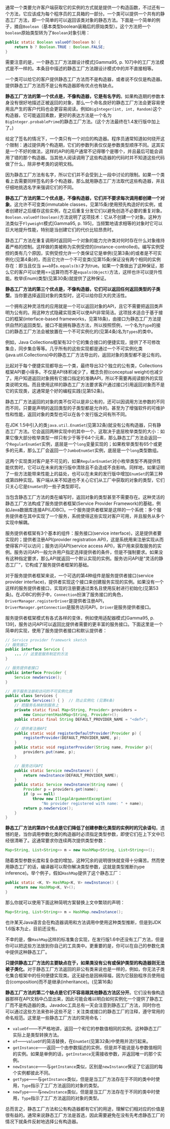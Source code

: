 通常一个类要允许客户端获取它的实例的方式就是提供一个构造函数，不过还有一个方法，它应该成为每个程序员的工具箱的一部分。一个类可以提供一个共有的静态工厂方法，即一个简单的可以返回该类对象的静态方法。下面是一个简单的例子，摘自`Boolean`（基本类型boolean装箱后的原始类型）。这个方法把一个`boolean`原始类型转为了`Boolean`对象引用：  

```java
public static Boolean valueOf(boolean b) {
    return b ? Boolean.TRUE : Boolean.FALSE;
}
```

需要注意的是，一个静态工厂方法跟设计模式[Gamma95, p. 107]中的工厂方法模式是不一样的。本条目中描述的静态工厂方法跟设计模式中的并不直接相等。

一个类可以给它的客户提供静态工厂方法而不是构造器，或者说不仅仅是构造器。提供静态工厂方法而不是公有构造器即有优点也有缺点。

**静态工厂方法的第一个优点是，不像构造器，它是有名字的**。如果构造期的参数本身没有很好地描述正被返回的对象，那么一个命名良好的静态工厂方法会更容易使用且产生的客户代码也会更容易阅读。例如`BigInteger(int, int, Random)`这个构造器，它可能返回素数，更好的表达方法是一个名为`BigInteger.probablePrime`的静态工厂方法。(这个方法最终在1.4发行版中加上了。)

给定了签名的情况下，一个类只有一个对应的构造器。程序员通常知道如何绕开这个限制：通过提供两个构造期，它们的参数列表仅仅是参数类型顺序不同。这其实是一个不好的做法，这样的API的用户通常不记得哪个是哪个，并且最后可能会调用了错的那个构造器。当其他人阅读调用了这些构造器的代码时并不知道这些代码做了什么，除非参考类的说明文档。

因为静态工厂方法有名字，所以它们并不会受到上一段中讨论的限制。如果一个类看上去需要同样签名的多个构造器，那么就用静态工厂方法取代这些构造器，并且仔细地挑选名字来强调它们的不同。

**静态工厂方法的第二个优点是，不像构造器，它们并不要求每次调用都创建一个对象**。这允许不可变类(immutable classes，见第15条)使用预先构造好的实例，或者创建好之后缓存这些实例，在之后重复分发它们以避免创造不必要的重复对象。`Boolean.valueOf(boolean)`方法说明了这项技术：它从不创建一个对象。这种方法类似于`Flyweight`模式[Gamma95, p. 195]，当频繁地请求相等的对象时它可以巨大地提升性能，特别是当创建它们的代价比较昂贵时。

静态工厂方法在重复调用时返回同一个对象的能力允许类对何时存在什么对象维持着严格的控制。这样做的类被称为实例受控的(instance-controlled)。编写实例受控的类有几个原因，实例受控允许一个类保证它是单例(见第3条)的或者是不可实例化(见第4条)的，而且它允许一个不可变类(见第15条)保证没有两个相同的实例存在：即当且仅当 `a==b`时`a.equals(b)`才为true。如果一个类做出了这种保证，那么它的客户可以使用==运算符而不是`equals(Object)`方法，这样也许可以提升性能。枚举(Enum)类型(见第30条)就提供了这种保证。

**静态工厂方法的第三个优点是，不像构造器，它们可以返回任何返回类型的子类型**。当你要选择返回对象的类型时，这可以给你巨大的灵活性。

一个拥有这种灵活性的应用就是一个可以返回对象的API，且它不需要把返回类声明为公有的。用这种方式隐藏实现类可以使API非常简洁。这项技术适合于基于接口的框架(interface-based frameworks，见第18条)，由接口为静态工厂方法提供自然的返回类型。接口不能拥有静态方法，所以按照惯例，一个名为`Type`的接口的静态工厂方法会被放置在一个不可实例化的(见第4条)名为`Types`的类中。

例如，Java Collections框架有32个它的集合接口的便捷实现，提供了不可修改集合，同步集合等等。几乎所有的这些实现都是通过一个不可实例化类(java.util.Collections)中的静态工厂方法导出的，返回对象的类型都不是公有的。

比起对于每个便捷实现都导出一个类，最终导出32个独立的公有类，Collections框架API要小得多。不仅是API体积减少了，概念负担(conceptual weight)也减少了。用户知道返回对象拥有它接口指定的准确API，所以不需要再阅读额外的实现类说明文档。而且使用这样的静态工厂方法要求客户通过接口引用返回对象而不是它的实现类，这通常是个好的编程实践(见第52条)。

静态工厂方法返回的对象的类不仅可以是非公有的，还可以因调用方法参数的不同而不同，只要是声明的返回类型的子类型都是允许的。甚至为了增强软件的可维护性和性能，返回对象的类型也可以在各个发行版之间有所不同。

在JDK 1.5中引入的类`java.util.EnumSet`(见第32条)就没有公有构造器，只有静态工厂方法。它会返回两种实现中的其中一个，这取决于底层枚举类型的大小：如果它像大部分枚举类型一样只有少于等于64个元素，那么静态工厂方法会返回一个`RegularEnumSet`实例，底层是一个`long`变量实现的；如果枚举类型有65个或更多的元素，那么工厂会返回一个`JumboEnumSet`实例，底层是一个`long`类型数组。

这两个实现类对客户是不可见的，如果`RegularEnumSet`对小枚举类型不再提供性能优势时，它可以在未来的发行版中清除且不会造成不良影响。同样地，如果证明了一些方法能带来性能上的益处，也可以在未来的发行版中增加`EnumSet`的第三种或第四种实现。客户端从来不知道也不关心它们从工厂中获取的对象的类型，它们只关心它是`EnumSet`的一些子类型即可。

当包含静态工厂方法的类在编写时，返回对象的类型甚至不需要存在。这种灵活的静态工厂方法构成了服务提供者框架(Service Provider Framework)的基础，例如Java数据库连接API(JDBC)。一个服务提供者框架是这样的一个系统：多个服务提供者在其中实现了一个服务，系统使得这些实现对客户可用，并且服务从多个实现中解耦。

服务提供者框架有3个基本的组件：服务接口(service interface)，这是提供者要实现的；提供者注册API(provider registration API)，这是系统用来注册实现从而使得客户可以访问；服务访问API(service access API)，客户用来获取服务的实例。服务访问API一般允许用户指定选择提供者的条件，但是不强制要求。如果没有这种指定要求，那么API就返回一个默认实现的实例。服务访问API是“灵活的静态工厂”，它构成了服务提供者框架的基础。

对于服务提供者框架来说，一个可选的第4种组件是服务提供者接口(service provider interface)，提供者实现这个接口来创建服务实现的实例。如果没有一个这样的服务提供者接口，实现的注册要通过类名且使用反射进行初始化(见第53条)。在JDBC的例子中，`Connection`扮演了服务接口的角色，`DriverManager.registerDriver`是提供者注册API，`DriverManager.getConnection`是服务访问API，`Driver`是服务提供者接口。

服务提供者框架模式有各式各样的变体，例如使用适配器模式[Gamma95, p. 139]，服务访问API可以返回比提供者需要的更丰富的服务接口。下面这里是一个简单的实现，使用了服务提供者接口和默认提供者：

```java
// Service provider framework sketch// 服务接口public interface Service {    ... // 这里是服务制定的方法}
// 服务提供者接口public interface Provider {    Service newService();}
// 用于服务注册和访问的不可实例化类public class Services {    private Services() { }  // 防止实例化 (见第4条)    // 把服务名映射到服务上    private static final Map<String, Provider> providers =        new ConcurrentHashMap<String, Provider>();    public static final String DEFAULT_PROVIDER_NAME = "<def>";
    // 提供者注册API    public static void registerDefaultProvider(Provider p) {        registerProvider(DEFAULT_PROVIDER_NAME, p);	}	public static void registerProvider(String name, Provider p){    	providers.put(name, p);	}
	// 服务访问API	public static Service newInstance() {    	return newInstance(DEFAULT_PROVIDER_NAME);	}	public static Service newInstance(String name) {    	Provider p = providers.get(name);    	if (p == null)        	throw new IllegalArgumentException(            	"No provider registered with name: " + name);    	return p.newService();	}}
```

**静态工厂方法的第四个优点是它们降低了创建参数化类型的实例时的冗余语句**。遗憾的是，当你调用参数化类的构造器时必须指定类型参数，即使它们在上下文中已经很清晰了。这通常要求你连续两次提供类型参数：

```java
Map<String, List<String>> m = new HashMap<String, List<String>>();
```

随着类型参数长度和复杂度的增加，这种冗余的说明很快就变得十分痛苦。然而使用静态工厂的话，编译器可以帮你解决类型参数，这就是类型推断(type inference)。举个例子，假如`HashMap`提供了这个静态工厂：

```java
public static <K, V> HashMap<K, V> newInstance() {    return new HashMap<K, V>();}
```

那么你就可以使用下面这种简明方案替换上文中繁琐的声明：

```java
Map<String, List<String>> m = HashMap.newInstance();
```

也许某天Java语言会在构造器调用和方法调用中使用这种类型推断，但是到JDK 1.6版本为止，目前还没有。

不幸的是，像`HashMap`这样的标准集合实现，在发行版1.6中还没有工厂方法，但是你可以把这些方法放到你自己的工具类中。更重要的是，你可以在自己的参数化类中提供这种静态工厂。

**只提供静态工厂方法的主要缺点在于，如果类没有公有或保护类型的构造器则无法被子类化**。对于静态工厂方法返回的非公有类来说也是一样的，例如，你无法子类化集合框架中的任何便捷实现类。这无疑也是因祸得福，因为它鼓励程序员使用组合(composition)而不是继承(inheritance)。(见第16条)

**静态工厂方法的第二个缺点是它们不容易跟其他静态方法区分开**。它们没有像构造器那样在API文档中凸显出来，因此可能会难以明白如何实例化一个提供了静态工厂而不是构造器的类。Javadoc工具总有一天会注意到静态工厂方法，同时你也可以通过这些方法来弥补这些不足：关注类或接口的静态工厂的注释，遵守常用的命名规范。这里是一些静态工厂方法的常用命名：

- `valueOf`——不严格地讲，返回一个和它的参数值相同的实例。这种静态工厂实际上是类型转换方法。
- `of`——`valueOf`的简洁替换，在`EnumSet`(见第32条)中使用并流行起来。
- `getInstance`——返回一个由参数描述的实例，但是并不能说是与参数值相同的实例。如果是单例的话，`getInstance`无需接收参数，并返回唯一的那个实例。   
- `newInstance`——与`getInstance`类似，区别是`newInstance`保证了它返回的每个实例都彼此不同。 
- `getType`——与`getInstance`类似，但是是当工厂方法存在于不同的类中时使用，`Type`指示了工厂方法返回的对象的类型。   
- `newType`——与`newInstance`类似，但是是当工厂方法存在于不同的类中时使用，`Type`指示了工厂方法返回的对象的类型。 

总而言之，静态工厂方法和公有构造器都有它们的用途，理解它们相对应的价值是很有益的。通常来说静态工厂方法是首选，因此需要避免在没有先考虑静态工厂的情况下就条件反射地选择公有构造器。     